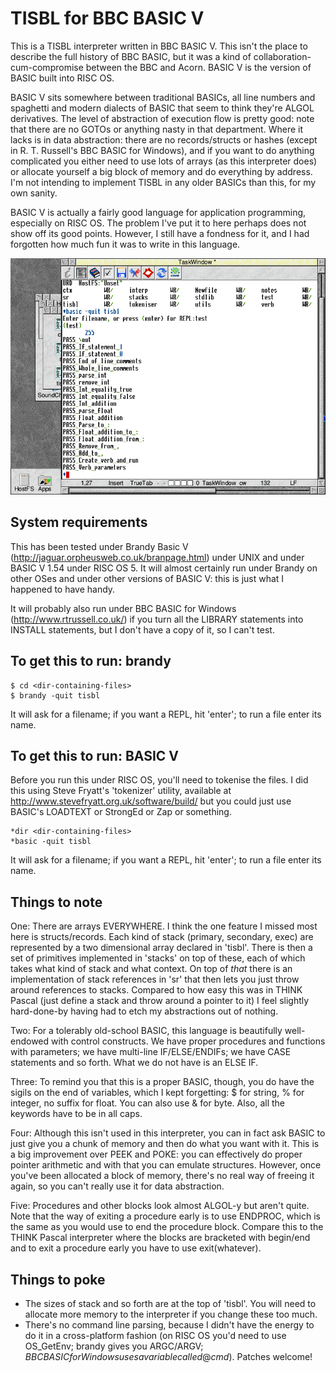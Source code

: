 TISBL for BBC BASIC V
=====================

This is a TISBL interpreter written in BBC BASIC V.  This isn't the place to describe the full history of BBC BASIC, but it was a kind of collaboration-cum-compromise between the BBC and Acorn.  BASIC V is the version of BASIC built into RISC OS. 

BASIC V sits somewhere between traditional BASICs, all line numbers and spaghetti and modern dialects of BASIC that seem to think they're ALGOL derivatives.  The level of abstraction of execution flow is pretty good: note that there are no GOTOs or anything nasty in that department.  Where it lacks is in data abstraction: there are no records/structs or hashes (except in R. T. Russell's BBC BASIC for Windows), and if you want to do anything complicated you either need to use lots of arrays (as this interpreter does) or allocate yourself a big block of memory and do everything by address.  I'm not intending to implement TISBL in any older BASICs than this, for my own sanity.

BASIC V is actually a fairly good language for application programming, especially on RISC OS.  The problem I've put it to here perhaps does not show off its good points.  However, I still have a fondness for it, and I had forgotten how much fun it was to write in this language.

![](img/screenshot.png?raw=true)

System requirements
-------------------

This has been tested under Brandy Basic V (http://jaguar.orpheusweb.co.uk/branpage.html) under UNIX and under BASIC V 1.54 under RISC OS 5.  It will almost certainly run under Brandy on other OSes and under other versions of BASIC V: this is just what I happened to have handy.

It will probably also run under BBC BASIC for Windows (http://www.rtrussell.co.uk/) if you turn all the LIBRARY statements into INSTALL statements, but I don't have a copy of it, so I can't test.

To get this to run: brandy
--------------------------

```
$ cd <dir-containing-files>
$ brandy -quit tisbl
```

It will ask for a filename; if you want a REPL, hit 'enter'; to run a file enter its name.

To get this to run: BASIC V
---------------------------

Before you run this under RISC OS, you'll need to tokenise the files.  I did this using Steve Fryatt's 'tokenizer' utility, available at http://www.stevefryatt.org.uk/software/build/ but you could just use BASIC's LOADTEXT or StrongEd or Zap or something.

```
*dir <dir-containing-files>
*basic -quit tisbl
```

It will ask for a filename; if you want a REPL, hit 'enter'; to run a file enter its name.  

Things to note
--------------

One: There are arrays EVERYWHERE.  I think the one feature I missed most here is structs/records.  Each kind of stack (primary, secondary, exec) are represented by a two dimensional array declared in 'tisbl'.  There is then a set of primitives implemented in 'stacks' on top of these, each of which takes what kind of stack and what context.  On top of *that* there is an implementation of stack references in 'sr' that then lets you just throw around references to stacks.  Compared to how easy this was in THINK Pascal (just define a stack and throw around a pointer to it) I feel slightly hard-done-by having had to etch my abstractions out of nothing.

Two: For a tolerably old-school BASIC, this language is beautifully well-endowed with control constructs.  We have proper procedures and functions with parameters; we have multi-line IF/ELSE/ENDIFs; we have CASE statements and so forth.  What we do not have is an ELSE IF.

Three: To remind you that this is a proper BASIC, though, you do have the sigils on the end of variables, which I kept forgetting: $ for string, % for integer, no suffix for float.  You can also use & for byte.  Also, all the keywords have to be in all caps.

Four: Although this isn't used in this interpreter, you can in fact ask BASIC to just give you a chunk of memory and then do what you want with it.  This is a big improvement over PEEK and POKE: you can effectively do proper pointer arithmetic and with that you can emulate structures.  However, once you've been allocated a block of memory, there's no real way of freeing it again, so you can't really use it for data abstraction.

Five: Procedures and other blocks look almost ALGOL-y but aren't quite.  Note that the way of exiting a procedure early is to use ENDPROC, which is the same as you would use to end the procedure block.  Compare this to the THINK Pascal interpreter where the blocks are bracketed with begin/end and to exit a procedure early you have to use exit(whatever).

Things to poke
--------------

* The sizes of stack and so forth are at the top of 'tisbl'.  You will need to allocate more memory to the interpreter if you change these too much.
* There's no command line parsing, because I didn't have the energy to do it in a cross-platform fashion (on RISC OS you'd need to use OS_GetEnv; brandy gives you ARGC/ARGV$; BBC BASIC for Windows uses a variable called @cmd$).  Patches welcome!

